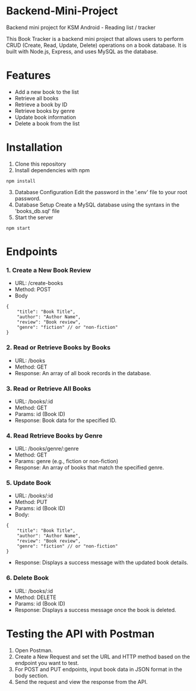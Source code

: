 # Backend-Mini-Project
Backend mini project for KSM Android - Reading list / tracker

This Book Tracker is a backend mini project that allows users to perform CRUD (Create, Read, Update, Delete) operations on a book database. It is built with Node.js, Express, and uses MySQL as the database.

# Features
* Add a new book to the list
* Retrieve all books
* Retrieve a book by ID
* Retrieve books by genre
* Update book information
* Delete a book from the list

# Installation
1. Clone this repository
2. Install dependencies with npm
```
npm install
```
3. Database Configuration
Edit the password in the '.env' file to your root password.
4. Database Setup
Create a MySQL database using the syntaxs in the 'books_db.sql' file
5. Start the server
```
npm start
```

# Endpoints
### 1. Create a New Book Review
* URL: /create-books
* Method: POST
* Body
```
{
    "title": "Book Title",
    "author": "Author Name",
    "review": "Book review",
    "genre": "fiction" // or "non-fiction"
}

```

### 2. Read or Retrieve Books by Books
* URL: /books
* Method: GET
* Response: An array of all book records in the database.

### 3. Read or Retrieve All Books
* URL: /books/:id
* Method: GET
* Params: id (Book ID)
* Response: Book data for the specified ID.

### 4. Read Retrieve Books by Genre
* URL: /books/genre/:genre
* Method: GET
* Params: genre (e.g., fiction or non-fiction)
* Response: An array of books that match the specified genre.

### 5. Update Book
* URL: /books/:id
* Method: PUT
* Params: id (Book ID)
* Body:
```
{
    "title": "Book Title",
    "author": "Author Name",
    "review": "Book review",
    "genre": "fiction" // or "non-fiction"
}
```
* Response: Displays a success message with the updated book details.

### 6. Delete Book
* URL: /books/:id
* Method: DELETE
* Params: id (Book ID)
* Response: Displays a success message once the book is deleted.

# Testing the API with Postman
1. Open Postman.
2. Create a New Request and set the URL and HTTP method based on the endpoint you want to test.
3. For POST and PUT endpoints, input book data in JSON format in the body section.
4. Send the request and view the response from the API.




